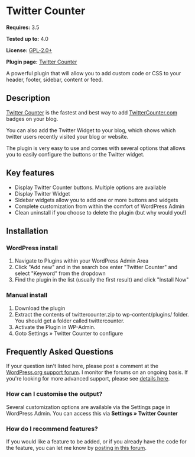 # Twitter Counter

__Requires:__ 3.5

__Tested up to:__ 4.0

__License:__ [GPL-2.0+](http://www.gnu.org/licenses/gpl-2.0.html)

__Plugin page:__ <a href="http://ajaydsouza.com/wordpress/plugins/twittercounter/">Twitter Counter</a>

A powerful plugin that will allow you to add custom code or CSS to your header, footer, sidebar, content or feed.

## Description

[Twitter Counter](http://ajaydsouza.com/wordpress/plugins/twittercounter/) is the fastest and best way to add <a href="http://twittercounter.com">TwitterCounter.com</a> badges on your blog.

You can also add the Twitter Widget to your blog, which shows which twitter users recently visited your blog or website.

The plugin is very easy to use and comes with several options that allows you to easily configure the buttons or the Twitter widget.

## Key features

* Display Twitter Counter buttons. Multiple options are available
* Display Twitter Widget
* Sidebar widgets allow you to add one or more buttons and widgets
* Complete customization from within the comfort of WordPress Admin
* Clean uninstall if you choose to delete the plugin (but why would you!)


## Installation

### WordPress install

1. Navigate to Plugins within your WordPress Admin Area
2. Click "Add new" and in the search box enter "Twitter Counter" and select "Keyword" from the dropdown
3. Find the plugin in the list (usually the first result) and click "Install Now"

### Manual install

1. Download the plugin
2. Extract the contents of twittercounter.zip to wp-content/plugins/ folder. You should get a folder called twittercounter.
3. Activate the Plugin in WP-Admin. 
4. Goto Settings &raquo; Twitter Counter to configure


## Frequently Asked Questions

If your question isn't listed here, please post a comment at the [WordPress.org support forum](http://wordpress.org/support/plugin/twittercounter). I monitor the forums on an ongoing basis. If you're looking for more advanced support, please see [details here](http://ajaydsouza.com/support/).

### How can I customise the output?

Several customization options are available via the Settings page in WordPress Admin. You can access this via **Settings &raquo; Twitter Counter**

### How do I recommend features?

If you would like a feature to be added, or if you already have the code for the feature, you can let me know by [posting in this forum](http://wordpress.org/support/plugin/twittercounter).
